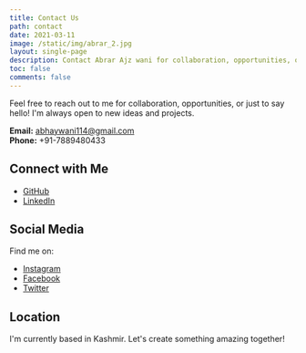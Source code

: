 ```yaml
---
title: Contact Us
path: contact
date: 2021-03-11
image: /static/img/abrar_2.jpg
layout: single-page
description: Contact Abrar Ajz wani for collaboration, opportunities, or just to say hello.
toc: false
comments: false
---
```


Feel free to reach out to me for collaboration, opportunities, or just to say hello! I'm always open to new ideas and projects.

**Email:** abhaywani114@gmail.com  
**Phone:** +91-7889480433

## Connect with Me

- [GitHub](https://github.com/abhaywani114) 
- [LinkedIn](https://www.linkedin.com/in/abrar-wani-osmanli/) 

## Social Media

Find me on:
- [Instagram](https://www.instagram.com/abhaywaniii/)
- [Facebook](https://www.facebook.com/abhay.waniii.9)
- [Twitter](https://twitter.com/abrar-osmanli)

## Location

I'm currently based in Kashmir. Let's create something amazing together!
